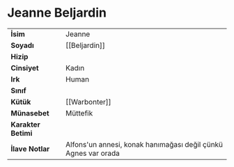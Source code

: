 # Jeanne Beljardin  
|  |  |  
|---|---|  
| **İsim** | Jeanne |  
| **Soyadı** | [[Beljardin]] |  
| **Hizip** |  |  
| **Cinsiyet** | Kadın |  
| **Irk** | Human |  
| **Sınıf** |  |  
| **Kütük** | [[Warbonter]] |  
| **Münasebet** | Müttefik |  
| **Karakter Betimi** |  |  
| **İlave Notlar** | Alfons'un annesi, konak hanımağası değil çünkü Agnes var orada |  
